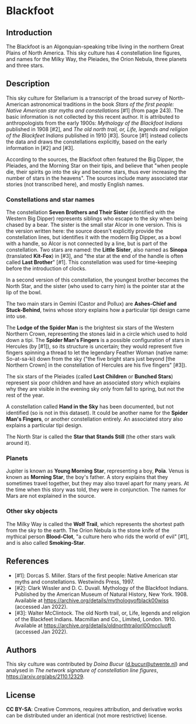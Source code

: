 # Blackfoot

## Introduction

The Blackfoot is an Algonquian-speaking tribe living in the northern Great Plains of North America. This sky culture has 4 constellation line figures, and names for the Milky Way, the Pleiades, the Orion Nebula, three planets and three stars.

## Description

This sky culture for Stellarium is a transcript of the broad survey of North-American astronomical traditions in the book _Stars of the first people: Native American star myths and constellations_ [#1] (from page 243). The basic information is not collected by this recent author. It is attributed to anthropologists from the early 1900s: _Mythology of the Blackfoot Indians_ published in 1908 [#2], and _The old north trail, or, Life, legends and religion of the Blackfeet Indians_ published in 1910 [#3]. Source [#1] instead collects the data and draws the constellations explicitly, based on the early information in [#2] and [#3].

According to the sources, the Blackfoot often featured the Big Dipper, the Pleiades, and the Morning Star on their tipis, and believe that "when people die, their spirits go into the sky and become stars, thus ever increasing the number of stars in the heavens". The sources include many associated star stories (not transcribed here), and mostly English names.

### Constellations and star names

The constellation __Seven Brothers and Their Sister__ (identified with the Western Big Dipper) represents siblings who escape to the sky when being chased by a bear. The sister is the small star Alcor in one version. This is the version written here: the source doesn't explicitly provide the constellation lines, but identifies it with the modern Big Dipper, as a bowl with a handle, so Alcor is not connected by a line, but is part of the constellation. Two stars are named: the __Little Sister__, also named as __Sinopa__ (translated __Kit-Fox__) in [#3], and "the star at the end of the handle is often called __Last Brother__" [#1]. This constellation was used for time-keeping before the introduction of clocks.

In a second version of this constellation, the youngest brother becomes the North Star, and the sister (who used to carry him) is the pointer star at the lip of the bowl. 

The two main stars in Gemini (Castor and Pollux) are __Ashes-Chief and Stuck-Behind__, twins whose story explains how a particular tipi design came into use.

The __Lodge of the Spider Man__ is the brightest six stars of the Western Northern Crown, representing the stones laid in a circle which used to hold down a tipi. The __Spider Man's Fingers__ is a possible configuration of stars in Hercules (by [#1]), so its structure is uncertain; they would represent five fingers spinning a thread to let the legendary Feather Woman (native name: So-at-sa-ki) down from the sky ("the five bright stars just beyond [the Northern Crown] in the constellation of Hercules are his five fingers" [#3]).

The six stars of the Pleiades (called __Lost Children__ or __Bunched Stars__) represent six poor children and have an associated story which explains why they are visible in the evening sky only from fall to spring, but not the rest of the year.

A constellation called __Hand in the Sky__ has been documented, but not identified (so is not in this dataset). It could be another name for the __Spider Man's Fingers__, or another constellation entirely. An associated story also explains a particular tipi design.

The North Star is called the __Star that Stands Still__ (the other stars walk around it).

### Planets

Jupiter is known as __Young Morning Star__, representing a boy, __Poïa__. Venus is known as __Morning Star__, the boy's father. A story explains that they sometimes travel together, but they may also travel apart for many years. At the time when this story was told, they were in conjunction. The names for Mars are not explained in the source.

### Other sky objects

The Milky Way is called the __Wolf Trail__, which represents the shortest path from the sky to the earth. The Orion Nebula is the stone knife of the mythical person __Blood-Clot__, "a culture hero who rids the world of evil" [#1], and is also called __Smoking-Star__.

## References

 - [#1]: Dorcas S. Miller. Stars of the first people: Native American star myths and constellations. Westwinds Press, 1997.
 - [#2]: Clark Wissler and D. C. Duvall. Mythology of the Blackfoot Indians. Published by the American Museum of Natural History, New York. 1908. Available at <https://archive.org/details/mythologyofblack00wiss> (accessed Jan 2022).
 - [#3]: Walter McClintock. The old North trail, or, Life, legends and religion of the Blackfeet Indians. Macmillan and Co., Limited, London. 1910. Available at <https://archive.org/details/oldnorthtrailorl00mccluoft> (accessed Jan 2022).

## Authors

This sky culture was contributed by _Doina Bucur_ (d.bucur@utwente.nl) and analysed in _The network signature of constellation line figures_, <https://arxiv.org/abs/2110.12329>.

## License

__CC BY-SA__: Creative Commons, requires attribution, and derivative works can be distributed under an identical (not more restrictive) license.
